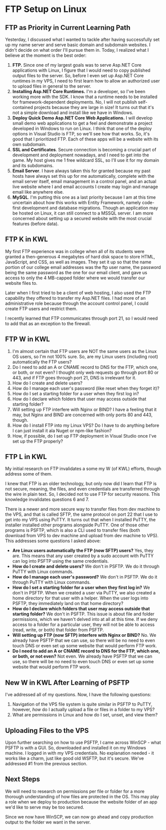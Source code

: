 # FTP Setup on Linux

## FTP as Priority in Current Learning Path
Yesterday, I discussed what I wanted to tackle after having successfully set up my name server and serve basic domain and
subdomain websites. I didn't decide on what order I'll pursue them in. Today, I realized what I believe at the moment is the
best order:

1. **FTP.** Since one of my largest goals was to serve Asp.NET Core applications with Linux, I figure that I would need to
copy published output files to the server. So, before I even set up Asp.NET Core runtimes in my VPS, I need to first learn
how to allow an authorized user to upload files in general to the server.
2. **Installing Asp.NET Core Runtimes.** I'm a developer, so I've been working more with the SDK. I know that a runtime needs
to be installed for framework-dependent deployments. No, I will not publish self-contained projects because they are large
in size! It turns out that it's not a simple download and install like we have in Windows.
3. **Deploy Quick Demo Asp.NET Core Web Applications.** I will develop small demo web applications to get a feel and
demonstrate a project developed in Windows to run on Linux. I think that one of the deploy options in Visual Studio is FTP,
so we'll see how that works. So, it's good that I prioritized FTP. Each of these apps will be a website with its own
subdomain.
4. **SSL and Certificates**. Secure connection is becoming a crucial part of development and deployment nowadays, and I need
to get into the game. My host gives me 1 free wildcard SSL, so I'll use it for my domain and its subdomains.
5. **Email Server**. I have always taken this for granted because my past hosts have always set this up for me automatically,
complete with the email server itself, email management in a control panel, and an actual live website where I and email accounts
I create may login and manage email like anywhere else.
6. **MySQL**. I'm putting this one as a last priority because I am at this time uncertain about how this works with Entity
Framework, namely code-first development and database migrations. Though an application may be hosted on Linux, it can still
connect to a MSSQL server. I am more concerned about setting up a secured website with the most crucial features (before data).

## FTP K in KWL

My first FTP experience was in college when all of its students were granted a then-generous 4 megabytes of hard disk space
to store HTML, JavaScript, and CSS, as well as images. They set it up so that the name portion of our college email addresses
was the ftp user name, the password being the same password as the one for our email client, and gave us access to only the
4 MB-capped folder where we would transfer our website files to.

Later when I first tried to be a client of web hosting, I also used the FTP capability they offered to transfer my Asp.NET
files. I had more of an administrative role because through the account control panel, I could create FTP users and restrict
them.

I recently learned that FTP communicates through port 21, so I would need to add that as an exception to the firewall.

## FTP W in KWL

1. I'm almost certain that FTP users are NOT the same users as the Linux OS users, so I'm not 100% sure. So, are my Linux
users (including root) automatically the FTP users?
2. Do I need to add an A or CNAME record to DNS for the FTP, which one, or both, or not even? I thought only web requests
go through port 80 or 443, and if FTP goes through port 21, DNS is irrelevant for it.
3. How do I create and delete users?
4. How do I manage each user's password (like reset when they forget it)?
5. How do I set a starting folder for a user when they first log in?
6. How do I declare which folders that user may access outside that starting folder?
5. Will setting up FTP interfere with Nginx or BIND? I have a feeling that it may, but Nginx and BIND are concerned with
only ports 80 and 443, though.
6. How do I install FTP into my Linux VPS? Do I have to do anything before I can just install it ala Nuget or npm-like fashion?
7. How, if possible, do I set up FTP deployment in Visual Studio once I've set up the FTP properly?

## FTP L in KWL

My initial research on FTP invalidates a some my W (of KWL) efforts, though address some of them.

I knew that FTP is an older technology, but only now did I learn that FTP is not secure, meaning, the files, and even
credentials are transferred through the wire in plain text. So, I decided not to use FTP for security reasons. This knowledge
invalidates questions 6 and 7.

There is a newer and more secure way to transfer files from dev machine to the VPS, and that is called SFTP, the same protocol
on port 22 that I use to get into my VPS using PuTTY. It turns out that when I installed PuTTY, the installer installed other
programs alongside PuTTY. One of those other programs is PSFTP, which is also a CLI used to transfer files (both download
from VPS to dev machine and upload from dev machine to VPS). This addresses some questions I asked above:

- **Are Linux users automatically the FTP (now SFTP) users?** Yes, they are. This means that any user created by a sudo account
with PuTTY can log into PSFTP using the same credentials.
- **How do I create and delete users?** We don't in PSFTP. We do it through PuTTY with Linux commands.
- **How do I manage each user's password?** We don't in PSFTP. We do it through PuTTY with Linux commands.
- **How do I set a starting folder for a user when they first log in?** We don't in PSFTP. When we created a user via PuTTY, we
also created a home directory for that user with a helper. When the user logs into PSFTP, they immediately land on that
home directory?
- **How do I declare which folders that user may access outside that starting folder?** We don't in PSFTP. This issue is about
file and folder permissions, which we haven't delved into at all at this time. If we deny access to a folder for a particular
user, they will not be able to access (read, write, or both) that folder from PSFTP.
- **Will setting up FTP (now SFTP) interfere with Nginx or BIND?** No. We already have PSFTP that we can use, so there will be
no need to even touch DNS or even set up some website that would perform FTP work.
- **Do I need to add an A or CNAME record to DNS for the FTP, which one, or both, or not even?** Not even. We already have
PSFTP that we can use, so there will be no need to even touch DNS or even set up some website that would perform FTP work.

## New W in KWL After Learning of PSFTP

I've addressed all of my questions. Now, I have the following questions:

1. Navigation of the VPS file system is quite similar in PSFTP to PuTTY, however, *how* do I actually upload a file or
files in a folder to my VPS?
2. What are permissions in Linux and how do I set, unset, and view them?

## Uploading Files to the VPS

Upon further searching on how to use PSFTP, I came across WinSCP - what PSFTP is with a GUI. So, downloaded and installed it
on my Windows machine. I logged in with my VPS credentials. No explanation needed - it works like a charm, just like good old
WSFTP, but it's secure. We've addressed #1 from the previous section.

## Next Steps

We will need to research on permissions per file or folder for a more thorough understanding of how files are protected in the
OS. This may play a role when we deploy to production because the website folder of an app we'd like to serve may be too
secured.

Since we now have WinSCP, we can now go ahead and copy production output to the folder we want in the server.